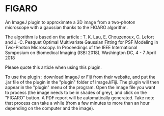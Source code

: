 # FIGARO
An ImageJ plugin to approximate a 3D image from a two-photon microscope with a gaussian thanks to the FIGARO algorithm.
 
The algorithm is based on the article : 
T. K. Lau, E. Chouzenoux, C. Lefort and J.-C. Pesquet 
Optimal Multivariate Gaussian Fitting for PSF Modeling in Two-Photon Microscopy. In Proceedings of the IEEE International Symposium on Biomedical Imaging (ISBI 2018), Washington DC, 4 - 7 April 2018

Please quote this article when using this plugin.
 
To use the plugin : download ImageJ or Fiji from their website, and put the .jar file of the plugin in the "plugin" folder of ImageJ/Fiji. The plugin will then appear in the "plugin" menu of the program. Open the image file you want to process (the image needs to be in shades of grey), and click on the "FIGARO" button. A PDF report will be automatically generated. Take note that process can take a while (from a few minutes to more than an hour depending on the computer and the image). 

